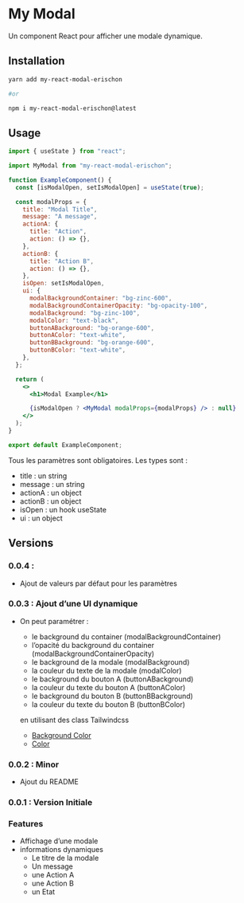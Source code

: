 # My Modal

Un component React pour afficher une modale dynamique.

## Installation

```powershell
yarn add my-react-modal-erischon

#or

npm i my-react-modal-erischon@latest
```

## Usage

```jsx
import { useState } from "react";

import MyModal from "my-react-modal-erischon";

function ExampleComponent() {
  const [isModalOpen, setIsModalOpen] = useState(true);

  const modalProps = {
    title: "Modal Title",
    message: "A message",
    actionA: {
      title: "Action",
      action: () => {},
    },
    actionB: {
      title: "Action B",
      action: () => {},
    },
    isOpen: setIsModalOpen,
    ui: {
      modalBackgroundContainer: "bg-zinc-600",
      modalBackgroundContainerOpacity: "bg-opacity-100",
      modalBackground: "bg-zinc-100",
      modalColor: "text-black",
      buttonABackground: "bg-orange-600",
      buttonAColor: "text-white",
      buttonBBackground: "bg-orange-600",
      buttonBColor: "text-white",
    },
  };

  return (
    <>
      <h1>Modal Example</h1>

      {isModalOpen ? <MyModal modalProps={modalProps} /> : null}
    </>
  );
}

export default ExampleComponent;
```

Tous les paramètres sont obligatoires. Les types sont :

- title : un string
- message : un string
- actionA : un object
- actionB : un object
- isOpen : un hook useState
- ui : un object

## Versions

### 0.0.4 :

- Ajout de valeurs par défaut pour les paramètres

### 0.0.3 : Ajout d’une UI dynamique

- On peut paramétrer :
    - le background du container (modalBackgroundContainer)
    - l’opacité du background du container (modalBackgroundContainerOpacity)
    - le background de la modale (modalBackground)
    - la couleur du texte de la modale (modalColor)
    - le background du bouton A (buttonABackground)
    - la couleur du texte du bouton A (buttonAColor)
    - le background du bouton B (buttonBBackground)
    - la couleur du texte du bouton B (buttonBColor)
    
    en utilisant des class Tailwindcss
    
    - [Background Color](https://tailwindcss.com/docs/background-color)
    - [Color](https://tailwindcss.com/docs/text-color)

### 0.0.2 : Minor

- Ajout du README

### 0.0.1 : Version Initiale

### Features

- Affichage d’une modale
- informations dynamiques
    - Le titre de la modale
    - Un message
    - une Action A
    - une Action B
    - un Etat